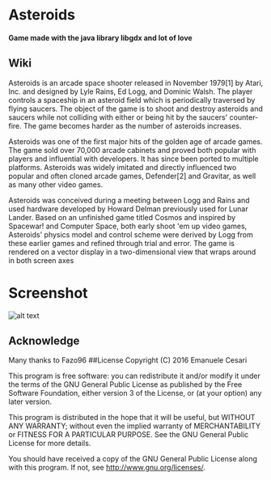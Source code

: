 # Asteroids
#### Game made with the java library libgdx and lot of love
## Wiki
Asteroids is an arcade space shooter released in November 1979[1] by Atari, Inc. and designed by Lyle Rains, Ed Logg, and Dominic Walsh. The player controls a spaceship in an asteroid field which is periodically traversed by flying saucers. The object of the game is to shoot and destroy asteroids and saucers while not colliding with either or being hit by the saucers' counter-fire. The game becomes harder as the number of asteroids increases.

Asteroids was one of the first major hits of the golden age of arcade games. The game sold over 70,000 arcade cabinets and proved both popular with players and influential with developers. It has since been ported to multiple platforms. Asteroids was widely imitated and directly influenced two popular and often cloned arcade games, Defender[2] and Gravitar, as well as many other video games.

Asteroids was conceived during a meeting between Logg and Rains and used hardware developed by Howard Delman previously used for Lunar Lander. Based on an unfinished game titled Cosmos and inspired by Spacewar! and Computer Space, both early shoot 'em up video games, Asteroids' physics model and control scheme were derived by Logg from these earlier games and refined through trial and error. The game is rendered on a vector display in a two-dimensional view that wraps around in both screen axes

# Screenshot
![alt text](https://cloud.githubusercontent.com/assets/12241058/14686557/7d82d336-0739-11e6-8691-2cdf1cedcd23.png)

## Acknowledge
Many thanks to Fazo96
##License
 Copyright (C) 2016 Emanuele Cesari

This program is free software: you can redistribute it and/or modify it under the terms of the GNU General Public License as published by the Free Software Foundation, either version 3 of the License, or (at your option) any later version.

This program is distributed in the hope that it will be useful, but WITHOUT ANY WARRANTY; without even the implied warranty of MERCHANTABILITY or FITNESS FOR A PARTICULAR PURPOSE. See the GNU General Public License for more details.

You should have received a copy of the GNU General Public License along with this program. If not, see http://www.gnu.org/licenses/.
